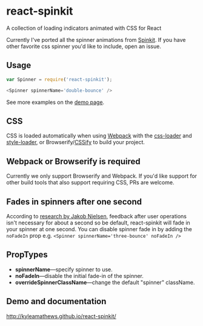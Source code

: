 react-spinkit
=============

A collection of loading indicators animated with CSS for React

Currently I've ported all the spinner animations from
[Spinkit](https://github.com/tobiasahlin/SpinKit). If you have other favorite
 css spinner you'd like to include, open an issue.

## Usage
```javascript
var Spinner = require('react-spinkit');

<Spinner spinnerName='double-bounce' />
```

See more examples on the [demo page](http://kyleamathews.github.io/react-spinkit/).

## CSS
CSS is loaded automatically when using [Webpack](http://webpack.github.io) with the
[css-loader](https://github.com/webpack/css-loader) and [style-loader](https://github.com/webpack/style-loader), or Browserify/[CSSify](https://github.com/davidguttman/cssify)
 to build your project.

## Webpack or Browserify is required
Currently we only support Browserify and Webpack. If you'd like support
for other build tools that also support requiring CSS, PRs are welcome.

## Fades in spinners after one second
According to [research by Jakob Nielsen](http://www.nngroup.com/articles/response-times-3-important-limits/),
 feedback after user operations isn't necessary for about a second so be
default, react-spinkit will fade in your spinner at one second.
 You can disable spinner fade in by adding the `noFadeIn` prop e.g. `<Spinner
spinnerName='three-bounce' noFadeIn />`

## PropTypes
* **spinnerName**—specify spinner to use.
* **noFadeIn**—disable the initial fade-in of the spinner.
* **overrideSpinnerClassName**—change the default "spinner" className.

## Demo and documentation
http://kyleamathews.github.io/react-spinkit/
